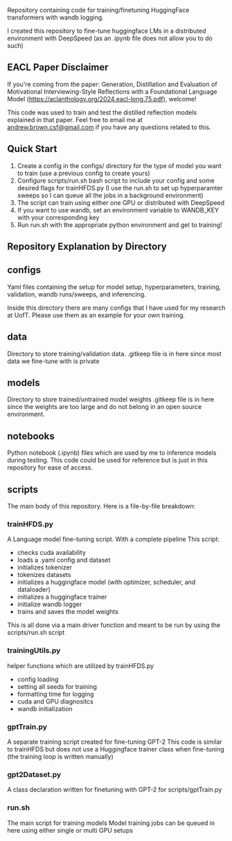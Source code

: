 Repository containing code for training/finetuning HuggingFace transformers with wandb logging.

I created this repository to fine-tune huggingface LMs in a distributed environment with DeepSpeed (as an .ipynb file does not allow you to do such)

## EACL Paper Disclaimer ## 

If you're coming from the paper: Generation, Distillation and Evaluation of Motivational Interviewing-Style
Reflections with a Foundational Language Model (https://aclanthology.org/2024.eacl-long.75.pdf), welcome!

This code was used to train and test the distilled reflection models explained in that paper. Feel free to email me at andrew.brown.csf@gmail.com if you have any questions related to this.

## Quick Start ##
1. Create a config in the configs/ directory for the type of model you want to train (use a previous config to create yours)
2. Configure scripts/run.sh bash script to include your config and some desired flags for trainHFDS.py (I use the run.sh to set up hyperparamter sweeps so I can queue all the jobs in a background environment)
3. The script can train using either one GPU or distributed with DeepSpeed
4. If you want to use wandb, set an environment variable to WANDB_KEY with your corresponding key
5. Run run.sh with the appropriate python environment and get to training!

## Repository Explanation by Directory ##
## configs ## 
Yaml files containing the setup for model setup, hyperparameters, training, validation, wandb runs/sweeps, and inferencing.

Inside this directory there are many configs that I have used for my research at UofT. Please use them as an example for your own training.

## data ## 
Directory to store training/validation data. .gitkeep file is in here since most data we fine-tune with is private

## models ## 
Directory to store trained/untrained model weights .gitkeep file is in here since the weights are too large and do not belong in an open source environment.

## notebooks ## 
Python notebook (.ipynb) files which are used by me to inference models during testing. This code could be used for reference but is just in this repository for ease of access.

## scripts ## 
The main body of this repository. Here is a file-by-file breakdown:

### trainHFDS.py ###
A Language model fine-tuning script. With a complete pipeline
This script:

- checks cuda availability
- loads a .yaml config and dataset
- initializes tokenizer
- tokenizes datasets
- initializes a huggingface model (with optimizer, scheduler, and dataloader)
- initializes a huggingface trainer
- initialize wandb logger
- trains and saves the model weights

This is all done via a main driver function and meant to be run by using the scripts/run.sh script

### trainingUtils.py ###
helper functions which are utilized by trainHFDS.py
- config loading
- setting all seeds for training
- formatting time for logging
- cuda and GPU diagnositcs
- wandb initialization

### gptTrain.py ###
A separate training script created for fine-tuning GPT-2 
This code is similar to trainHFDS but does not use a Huggingface trainer class when fine-tuning (the training loop is written manually)

### gpt2Dataset.py ###
A class declaration written for finetuning with GPT-2 for scripts/gptTrain.py

### run.sh ###
The main script for training models
Model training jobs can be queued in here using either single or multi GPU setups
